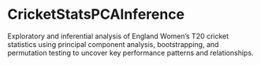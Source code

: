 # CricketStatsPCAInference
Exploratory and inferential analysis of England Women’s T20 cricket statistics using principal component analysis, bootstrapping, and permutation testing to uncover key performance patterns and relationships.

